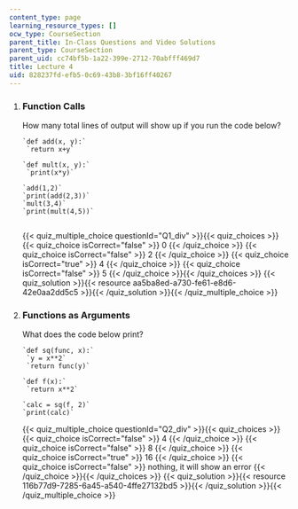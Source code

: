 ```yaml
---
content_type: page
learning_resource_types: []
ocw_type: CourseSection
parent_title: In-Class Questions and Video Solutions
parent_type: CourseSection
parent_uid: cc74bf5b-1a22-399e-2712-70abfff469d7
title: Lecture 4
uid: 828237fd-efb5-0c69-43b8-3bf16ff40267
---
```


1.  ### Function Calls
    
      
    
    How many total lines of output will show up if you run the code below?
    
    ```
    `def add(x, y):`
     `return x+y`
    
    `def mult(x, y):`
     `print(x*y)`
    
    `add(1,2)`
    `print(add(2,3))`
    `mult(3,4)`
    `print(mult(4,5))`
    
    
    ```
    
      
    {{< quiz_multiple_choice questionId="Q1_div" >}}{{< quiz_choices >}}{{< quiz_choice isCorrect="false" >}}&nbsp;0&nbsp;{{< /quiz_choice >}}
    {{< quiz_choice isCorrect="false" >}}&nbsp;2&nbsp;{{< /quiz_choice >}}
    {{< quiz_choice isCorrect="true" >}}&nbsp;4&nbsp;{{< /quiz_choice >}}
    {{< quiz_choice isCorrect="false" >}}&nbsp;5&nbsp;{{< /quiz_choice >}}{{< /quiz_choices >}}
    {{< quiz_solution >}}{{< resource aa5ba8ed-a730-fe61-e8d6-42e0aa2dd5c5 >}}{{< /quiz_solution >}}{{< /quiz_multiple_choice >}}
  
3.  ### Functions as Arguments
    
      
    
    What does the code below print?
    
    ```
    `def sq(func, x):`
     `y = x**2`
     `return func(y)`
    
    `def f(x):`
     `return x**2`
    
    `calc = sq(f, 2)`
    `print(calc)`
    
    ```
    
    {{< quiz_multiple_choice questionId="Q2_div" >}}{{< quiz_choices >}}{{< quiz_choice isCorrect="false" >}}&nbsp;4&nbsp;{{< /quiz_choice >}}
    {{< quiz_choice isCorrect="false" >}}&nbsp;8&nbsp;{{< /quiz_choice >}}
    {{< quiz_choice isCorrect="true" >}}&nbsp;16&nbsp;{{< /quiz_choice >}}
    {{< quiz_choice isCorrect="false" >}}&nbsp;nothing, it will show an error&nbsp;{{< /quiz_choice >}}{{< /quiz_choices >}}
    {{< quiz_solution >}}{{< resource 116b77d9-7285-6a45-a540-4ffe27132bd5 >}}{{< /quiz_solution >}}{{< /quiz_multiple_choice >}}